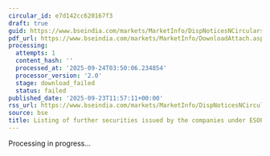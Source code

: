 ```yaml
---
circular_id: e7d142cc620167f3
draft: true
guid: https://www.bseindia.com/markets/MarketInfo/DispNoticesNCirculars.aspx?Noticeid={B6D4C68B-74E3-4387-AE6E-06D934A63708}&noticeno=20250923-26&dt=09/23/2025&icount=26&totcount=84&flag=0
pdf_url: https://www.bseindia.com/markets/MarketInfo/DownloadAttach.aspx?id=20250923-26&attachedId=
processing:
  attempts: 1
  content_hash: ''
  processed_at: '2025-09-24T03:50:06.234854'
  processor_version: '2.0'
  stage: download_failed
  status: failed
published_date: '2025-09-23T11:57:11+00:00'
rss_url: https://www.bseindia.com/markets/MarketInfo/DispNoticesNCirculars.aspx?Noticeid={B6D4C68B-74E3-4387-AE6E-06D934A63708}&noticeno=20250923-26&dt=09/23/2025&icount=26&totcount=84&flag=0
source: bse
title: Listing of further securities issued by the companies under ESOP / ESOS
---
```


Processing in progress...